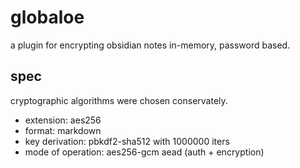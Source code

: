 # globaloe

a plugin for encrypting obsidian notes in-memory, password based.

## spec

cryptographic algorithms were chosen conservately.

- extension: aes256
- format: markdown
- key derivation: pbkdf2-sha512 with 1000000 iters
- mode of operation: aes256-gcm aead (auth + encryption)

